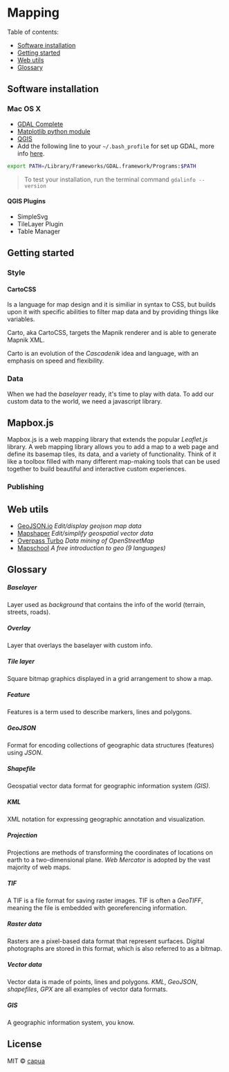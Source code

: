 # Mapping

Table of contents:
- [Software installation](#software-installation)
- [Getting started](#getting-started)
- [Web utils](#web-utils)
- [Glossary](#glossary)
 
## Software installation

### Mac OS X

- [GDAL Complete](http://www.kyngchaos.com/software/frameworks#gdal_complete)
- [Matplotlib python module](http://www.kyngchaos.com/software/python#matplotlib)
- [QGIS](http://www.kyngchaos.com/software/qgis)
- Add the following line to your `~/.bash_profile` for set up GDAL, more info [here](https://www.mapbox.com/tilemill/docs/guides/gdal/).

```sh
export PATH=/Library/Frameworks/GDAL.framework/Programs:$PATH
```

> To test your installation, run the terminal command `gdalinfo --version`

#### QGIS Plugins

- SimpleSvg
- TileLayer Plugin
- Table Manager

## Getting started

### Style

#### CartoCSS

Is a language for map design and it is similiar in syntax to CSS, but builds upon it with specific abilities to filter map data and by providing things like variables.

Carto, aka CartoCSS, targets the Mapnik renderer and is able to generate Mapnik XML.

Carto is an evolution of the *Cascadenik* idea and language, with an emphasis on speed and flexibility.

### Data

When we had the *baselayer* ready, it's time to play with data. To add our custom data to the world, we need a javascript library.

## Mapbox.js

Mapbox.js is a web mapping library that extends the popular *Leaflet.js* library. A web mapping library allows you to add a map to a web page and define its basemap tiles, its data, and a variety of functionality. Think of it like a toolbox filled with many different map-making tools that can be used together to build beautiful and interactive custom experiences.

### Publishing

## Web utils

- [GeoJSON.io](http://www.mapshaper.org/) *Edit/display geojson map data*
- [Mapshaper](http://www.mapshaper.org/) *Edit/simplify geospatial vector data*
- [Overpass Turbo](http://overpass-turbo.eu/) *Data mining of OpenStreetMap*
- [Mapschool](http://mapschool.io/index.es.html) *A free introduction to geo (9 languages)*

## Glossary

##### Baselayer

Layer used as *background* that contains the info of the world (terrain, streets, roads).

##### Overlay

Layer that overlays the baselayer with custom info.

##### Tile layer

Square bitmap graphics displayed in a grid arrangement to show a map.

##### Feature

Features is a term used to describe markers, lines and polygons.

##### GeoJSON

Format for encoding collections of geographic data structures (features) using *JSON*.

##### Shapefile

Geospatial vector data format for geographic information system *(GIS)*.

##### KML

XML notation for expressing geographic annotation and visualization.

##### Projection

Projections are methods of transforming the coordinates of locations on earth to a two-dimensional plane. *Web Mercator* is adopted by the vast majority of web maps.

##### TIF

A TIF is a file format for saving raster images. TIF is often a *GeoTIFF*, meaning the file is embedded with georeferencing information.

##### Raster data

Rasters are a pixel-based data format that represent surfaces. Digital photographs are stored in this format, which is also referred to as a bitmap.

##### Vector data

Vector data is made of points, lines and polygons. *KML*, *GeoJSON*, *shapefiles*, *GPX* are all examples of vector data formats.

##### GIS

A geographic information system, you know.


## License
MIT © [capua](https://github.com/capua)
